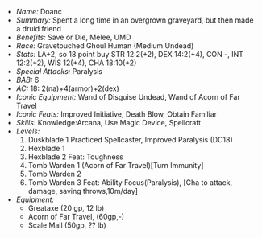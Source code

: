 - *Name:* Doanc
- *Summary:* Spent a long time in an overgrown graveyard, but then made a druid friend
- *Benefits:* Save or Die, Melee, UMD
- *Race:* Gravetouched Ghoul Human (Medium Undead)
- *Stats:* LA+2, so 18 point buy STR 12:2(+2), DEX 14:2(+4), CON -, INT 12:2(+2), WIS 12(+4), CHA 18:10(+2)
- *Special Attacks:* Paralysis
- *BAB:* 6
- *AC:* 18: 2(na)+4(armor)+2(dex)
- *Iconic Equipment:* Wand of Disguise Undead, Wand of Acorn of Far Travel
- *Iconic Feats:* Improved Initiative, Death Blow, Obtain Familiar
- *Skills:* Knowledge:Arcana, Use Magic Device, Spellcraft
- *Levels:*
  1. Duskblade 1 Practiced Spellcaster, Improved Paralysis (DC18)
  2. Hexblade 1
  3. Hexblade 2 Feat: Toughness
  4. Tomb Warden 1 (Acorn of Far Travel)[Turn Immunity]
  5. Tomb Warden 2
  6. Tomb Warden 3 Feat: Ability Focus(Paralysis), [Cha to attack, damage, saving throws,10m/day]
- *Equipment:*
  - Greataxe (20 gp, 12 lb)
  - Acorn of Far Travel, (60gp,-)
  - Scale Mail (50gp, ?? lb)
</pre>
